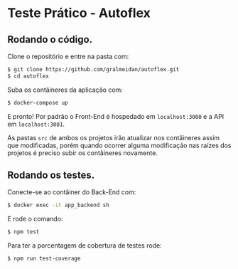 # Teste Prático - Autoflex

## Rodando o código.

Clone o repositório e entre na pasta com:

```bash
$ git clone https://github.com/gralmeidan/autoflex.git
$ cd autoflex
```

Suba os contâineres da aplicação com:

```bash
$ docker-compose up
```

E pronto! Por padrão o Front-End é hospedado em `localhost:3000` e a API em `localhost:3001`.

As pastas `src` de ambos os projetos irão atualizar nos contâineres assim que modificadas, porém quando ocorrer alguma modificação nas raízes dos projetos é preciso subir os contâineres novamente.

## Rodando os testes.

Conecte-se ao contâiner do Back-End com:

```bash
$ docker exec -it app_backend sh
```

E rode o comando:

```bash
$ npm test
```

Para ter a porcentagem de cobertura de testes rode:

```bash
$ npm run test-coverage
```

